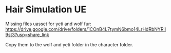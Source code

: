 # Hair Simulation UE
 
Missing files uasset for yeti and wolf fur:
https://drive.google.com/drive/folders/1COnB4L7tymN6bmo14LrHdRbNYRiI9st3?usp=share_link

Copy them to the wolf and yeti folder in the character folder. 
